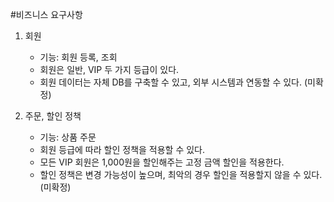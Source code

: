 #비즈니스 요구사항
1) 회원
   - 기능: 회원 등록, 조회
   - 회원은 일반, VIP 두 가지 등급이 있다.
   - 회원 데이터는 자체 DB를 구축할 수 있고, 외부 시스템과 연동할 수 있다. (미확정)


2) 주문, 할인 정책
   - 기능: 상품 주문
   - 회원 등급에 따라 할인 정책을 적용할 수 있다.
   - 모든 VIP 회원은 1,000원을 할인해주는 고정 금액 할인을 적용한다.
   - 할인 정책은 변경 가능성이 높으며, 최악의 경우 할인을 적용할지 않을 수 있다. (미확정)